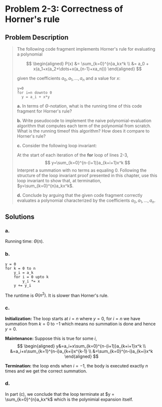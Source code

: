 # Problem 2-3: Correctness of Horner's rule

## Problem Description
> The following code fragment implements Horner's rule for evaluating a polynomial
>
> $$
> \begin{aligned}
> P(x) &= \sum_{k=0}^{n}a_kx^k \\
> &= a_0 + x(a_1+x(a_2+\dots+x(a_{n-1}+xa_n)))
> \end{aligned}
> $$
>
> given the coefficients $a_0,a_1,\dots,a_n$ and a value for $x$:
>
> ```
> y=0
> for i=n downto 0
>   y = a_i + x*y
> ```
>
> **a.** In terms of $\Theta$-notation, what is the running time of this code fragment for Horner's rule?
>
> **b.** Write pseudocode to implement the naive polynomial-evaluation algorithm that computes each term of the polynomial from scratch. What is the running timeof this algorithm? How does it compare to Horner's rule?
>
> **c.** Consider the following loop invariant:
>
> At the start of each iteration of the **for** loop of lines 2-3,
> $$
> y=\sum_{k=0}^{n-(i+1)}a_{k+i+1}x^k
> $$
> Interpret a summation with no terms as equaling 0. Following the structure of the loop invariant proof presented in this chapter, use this loop invariant to show that, at termination, $y=\sum_{k=0}^{n}a_kx^k$.
>
> **d.** Conclude by arguing that the given code fragment correctly evaluates a polynomial characterized by the coefficients $a_0,a_1,\dots,a_n$.

## Solutions
### a.
Running time: $\Theta{(n)}$.

### b.
```
y = 0
for k = 0 to n
    y_i = a_k
    for i = 0 upto k
        y_i *= x
    y += y_i
```
The runtime is $\Theta{(n^2)}$. It is slower than Horner's rule.

### c.

**Initialization:** The loop starts at $i=n$ where $y=0$, for $i=n$ we have summation from $k=0$ to $-1$ which means no summation is done and hence $y=0$.

**Maintenance:** Suppose this is true for some $i$,
$$
\begin{aligned}
y&=a_i+x\sum_{k=0}^{n-(i+1)}a_{k+i+1}x^k \\
&=a_i+x\sum_{k=1}^{n-i}a_{k+i}x^{k-1} \\
&=\sum_{k=0}^{n-i}a_{k+i}x^k
\end{aligned}
$$

**Termination:** the loop ends when $i=-1$, the body is executed exactly $n$ times and we get the correct summation.

### d.
In part (c), we conclude that the loop terminate at $y = \sum_{k=0}^{n}a_kx^k$ which is the polynimial expansion itself.

